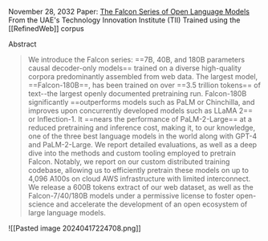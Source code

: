November 28, 2032
Paper: [The Falcon Series of Open Language Models](https://arxiv.org/abs/2311.16867)
From the UAE's Technology Innovation Institute (TII)
Trained using the [[RefinedWeb]] corpus

Abstract
> We introduce the Falcon series: ==7B, 40B, and 180B parameters causal decoder-only models== trained on a diverse high-quality corpora predominantly assembled from web data. The largest model, ==Falcon-180B==, has been trained on over ==3.5 trillion tokens== of text--the largest openly documented pretraining run. Falcon-180B significantly ==outperforms models such as PaLM or Chinchilla, and improves upon concurrently developed models such as LLaMA 2== or Inflection-1. It ==nears the performance of PaLM-2-Large== at a reduced pretraining and inference cost, making it, to our knowledge, one of the three best language models in the world along with GPT-4 and PaLM-2-Large. We report detailed evaluations, as well as a deep dive into the methods and custom tooling employed to pretrain Falcon. Notably, we report on our custom distributed training codebase, allowing us to efficiently pretrain these models on up to 4,096 A100s on cloud AWS infrastructure with limited interconnect. We release a 600B tokens extract of our web dataset, as well as the Falcon-7/40/180B models under a permissive license to foster open-science and accelerate the development of an open ecosystem of large language models.


![[Pasted image 20240417224708.png]]